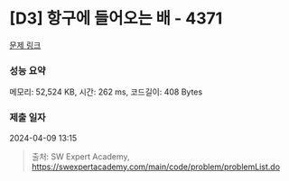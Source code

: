 # [D3] 항구에 들어오는 배 - 4371 

[문제 링크](https://swexpertacademy.com/main/code/problem/problemDetail.do?contestProbId=AWMedCxalW8DFAXd) 

### 성능 요약

메모리: 52,524 KB, 시간: 262 ms, 코드길이: 408 Bytes

### 제출 일자

2024-04-09 13:15



> 출처: SW Expert Academy, https://swexpertacademy.com/main/code/problem/problemList.do